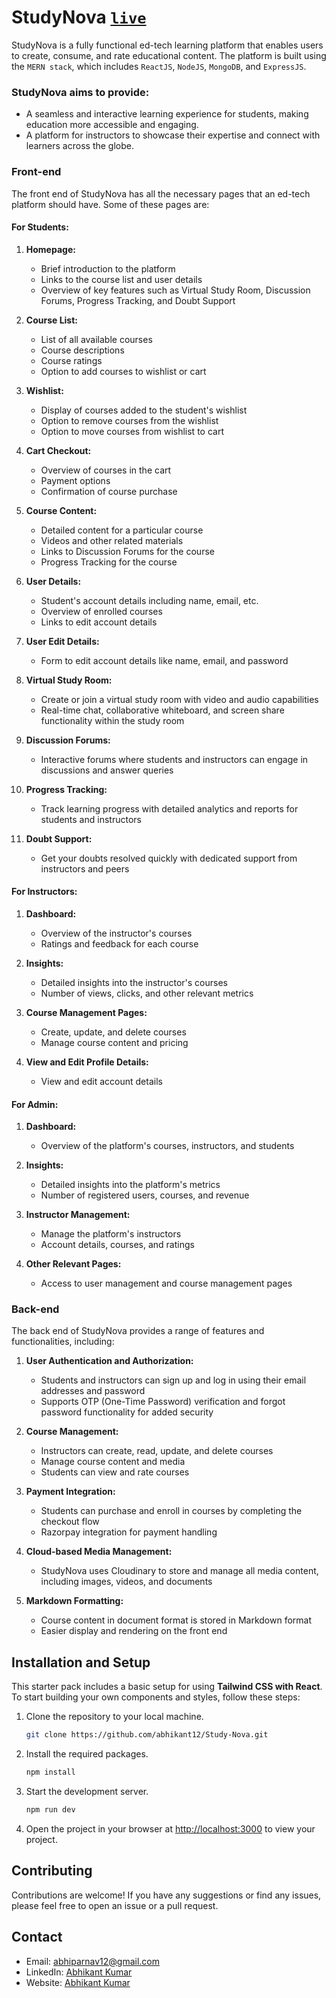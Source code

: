 # StudyNova [```live```](https://studynova-abhikant.vercel.app/)

StudyNova is a fully functional ed-tech learning platform that enables users to create, consume, and rate educational content. The platform is built using the ```MERN stack```, which includes ```ReactJS```, ```NodeJS```, ```MongoDB```, and ```ExpressJS```.

### StudyNova aims to provide:
* A seamless and interactive learning experience for students, making education more accessible and engaging.
* A platform for instructors to showcase their expertise and connect with learners across the globe.

### Front-end
The front end of StudyNova has all the necessary pages that an ed-tech platform should have. Some of these pages are:

#### For Students:

1. **Homepage:**
    - Brief introduction to the platform
    - Links to the course list and user details
    - Overview of key features such as Virtual Study Room, Discussion Forums, Progress Tracking, and Doubt Support

2. **Course List:**
    - List of all available courses
    - Course descriptions
    - Course ratings
    - Option to add courses to wishlist or cart

3. **Wishlist:**
    - Display of courses added to the student's wishlist
    - Option to remove courses from the wishlist
    - Option to move courses from wishlist to cart

4. **Cart Checkout:**
    - Overview of courses in the cart
    - Payment options
    - Confirmation of course purchase

5. **Course Content:**
    - Detailed content for a particular course
    - Videos and other related materials
    - Links to Discussion Forums for the course
    - Progress Tracking for the course

6. **User Details:**
    - Student's account details including name, email, etc.
    - Overview of enrolled courses
    - Links to edit account details

7. **User Edit Details:**
    - Form to edit account details like name, email, and password

8. **Virtual Study Room:**
    - Create or join a virtual study room with video and audio capabilities
    - Real-time chat, collaborative whiteboard, and screen share functionality within the study room

9. **Discussion Forums:**
    - Interactive forums where students and instructors can engage in discussions and answer queries

10. **Progress Tracking:**
    - Track learning progress with detailed analytics and reports for students and instructors

11. **Doubt Support:**
    - Get your doubts resolved quickly with dedicated support from instructors and peers

#### For Instructors:

1. **Dashboard:**
    - Overview of the instructor's courses
    - Ratings and feedback for each course

2. **Insights:**
    - Detailed insights into the instructor's courses
    - Number of views, clicks, and other relevant metrics

3. **Course Management Pages:**
    - Create, update, and delete courses
    - Manage course content and pricing

4. **View and Edit Profile Details:**
    - View and edit account details

#### For Admin:

1. **Dashboard:**
    - Overview of the platform's courses, instructors, and students

2. **Insights:**
    - Detailed insights into the platform's metrics
    - Number of registered users, courses, and revenue

3. **Instructor Management:**
    - Manage the platform's instructors
    - Account details, courses, and ratings

4. **Other Relevant Pages:**
    - Access to user management and course management pages

### Back-end
The back end of StudyNova provides a range of features and functionalities, including:

1. **User Authentication and Authorization:**
    - Students and instructors can sign up and log in using their email addresses and password
    - Supports OTP (One-Time Password) verification and forgot password functionality for added security

2. **Course Management:**
    - Instructors can create, read, update, and delete courses
    - Manage course content and media
    - Students can view and rate courses

3. **Payment Integration:**
    - Students can purchase and enroll in courses by completing the checkout flow
    - Razorpay integration for payment handling

4. **Cloud-based Media Management:**
    - StudyNova uses Cloudinary to store and manage all media content, including images, videos, and documents

5. **Markdown Formatting:**
    - Course content in document format is stored in Markdown format
    - Easier display and rendering on the front end

## Installation and Setup

This starter pack includes a basic setup for using **Tailwind CSS with React**. To start building your own components and styles, follow these steps:

1. Clone the repository to your local machine.
    ```sh
    git clone https://github.com/abhikant12/Study-Nova.git
    ```

2. Install the required packages.
    ```sh
    npm install
    ```

3. Start the development server.
    ```sh
    npm run dev
    ```

4. Open the project in your browser at [http://localhost:3000](http://localhost:3000) to view your project.

## Contributing

Contributions are welcome! If you have any suggestions or find any issues, please feel free to open an issue or a pull request.

## Contact
- Email: abhiparnav12@gmail.com
- LinkedIn: [Abhikant Kumar](https://www.linkedin.com/in/abhikant12/)
- Website: [Abhikant Kumar](https://abhikant-portfolio.netlify.app/)
